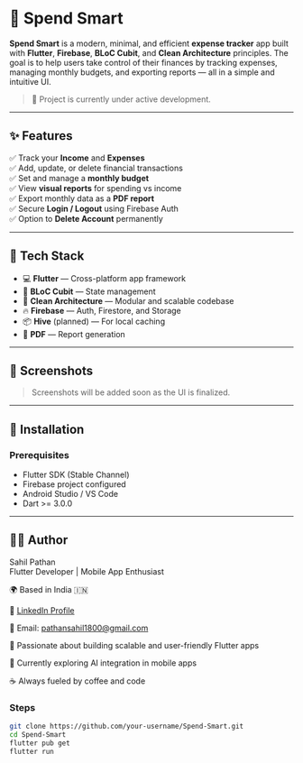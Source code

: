 # 📱 Spend Smart

**Spend Smart** is a modern, minimal, and efficient **expense tracker** app built with **Flutter**, **Firebase**, **BLoC Cubit**, and **Clean Architecture** principles. The goal is to help users take control of their finances by tracking expenses, managing monthly budgets, and exporting reports — all in a simple and intuitive UI.

> 🚧 Project is currently under active development.

---

## ✨ Features

✅ Track your **Income** and **Expenses**  
✅ Add, update, or delete financial transactions  
✅ Set and manage a **monthly budget**  
✅ View **visual reports** for spending vs income  
✅ Export monthly data as a **PDF report**  
✅ Secure **Login / Logout** using Firebase Auth  
✅ Option to **Delete Account** permanently  

---

## 🧰 Tech Stack

- 💻 **Flutter** — Cross-platform app framework  
- 🧠 **BLoC Cubit** — State management  
- 🧱 **Clean Architecture** — Modular and scalable codebase  
- 🔥 **Firebase** — Auth, Firestore, and Storage  
- 📦 **Hive** (planned) — For local caching  
- 🧾 **PDF** — Report generation  

---

## 📸 Screenshots

> Screenshots will be added soon as the UI is finalized.

---

## 🔧 Installation

### Prerequisites
- Flutter SDK (Stable Channel)
- Firebase project configured
- Android Studio / VS Code
- Dart >= 3.0.0

---

## 🧑‍💻 Author

Sahil Pathan  
Flutter Developer | Mobile App Enthusiast

🌍 Based in India 🇮🇳

🔗 [LinkedIn Profile](https://www.linkedin.com/in/sahil-pathan-a23a94249/)

📧 Email: pathansahil1800@gmail.com

🚀 Passionate about building scalable and user-friendly Flutter apps

🎯 Currently exploring AI integration in mobile apps

☕ Always fueled by coffee and code


### Steps

```bash
git clone https://github.com/your-username/Spend-Smart.git
cd Spend-Smart
flutter pub get
flutter run
